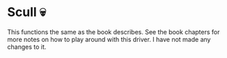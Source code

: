 # Scull :skull:

This functions the same as the book describes. See the book chapters for more notes on how to play around with this driver. I have not made any changes to it. 
